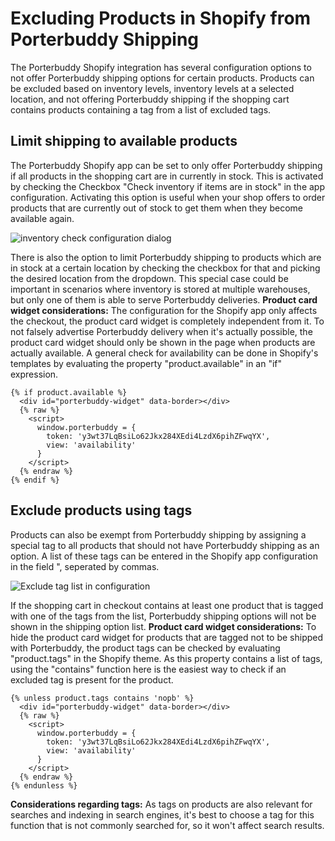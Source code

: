 # Excluding Products in Shopify from Porterbuddy Shipping
The Porterbuddy Shopify integration has several configuration options to not offer Porterbuddy shipping options for certain products. Products can be excluded based on inventory levels, inventory levels at a selected location, and not offering Porterbuddy shipping if the shopping cart contains products containing a tag from a list of excluded tags.

## Limit shipping to available products

The Porterbuddy Shopify app can be set to only offer Porterbuddy shipping if all products in the shopping cart are in currently in stock. This is activated by checking the Checkbox "Check inventory if items are in stock" in the app configuration. Activating this option is useful when your shop offers to order products that are currently out of stock to get them when they become available again.

![inventory check configuration dialog](https://widget.porterbuddy.com/page-assets/shopify-inventory-check.png)


There is also the option to limit Porterbuddy shipping to products which are in stock at a certain location by checking the checkbox for that and picking the desired location from the dropdown. This special case could be important in scenarios where inventory is stored at multiple warehouses, but only one of them is able to serve Porterbuddy deliveries.
**Product card widget considerations:** The configuration for the Shopify app only affects the checkout, the product card widget is completely independent from it. To not falsely advertise Porterbuddy delivery when it's actually possible, the product card widget should only be shown in the page when products are actually available. A general check for availability can be done in Shopify's templates by evaluating the property "product.available" in an "if" expression.

    {% if product.available %}
      <div id="porterbuddy-widget" data-border></div>
      {% raw %}
        <script>
          window.porterbuddy = {
            token: 'y3wt37LqBsiLo62Jkx284XEdi4LzdX6pihZFwqYX',
            view: 'availability'
          }
        </script>
      {% endraw %}
    {% endif %}
## Exclude products using tags

Products can also be exempt from Porterbuddy shipping by assigning a special tag to all products that should not have Porterbuddy shipping as an option. A list of these tags can be entered in the Shopify app configuration in the field ", seperated by commas.


![Exclude tag list in configuration](https://widget.porterbuddy.com/page-assets/shopify-exclude-tags.png)


If the shopping cart in checkout contains at least one product that is tagged with one of the tags from the list, Porterbuddy shipping options will not be shown in the shipping option list.
**Product card widget considerations:** To hide the product card widget for products that are tagged not to be shipped with Porterbuddy, the product tags can be checked by evaluating "product.tags" in the Shopify theme. As this property contains a list of tags, using the "contains" function here is the easiest way to check if an excluded tag is present for the product.


    {% unless product.tags contains 'nopb' %}
      <div id="porterbuddy-widget" data-border></div>
      {% raw %}
        <script>
          window.porterbuddy = {
            token: 'y3wt37LqBsiLo62Jkx284XEdi4LzdX6pihZFwqYX',
            view: 'availability'
          }
        </script>
      {% endraw %}
    {% endunless %}

**Considerations regarding tags:** As tags on products are also relevant for searches and indexing in search engines, it's best to choose a tag for this function that is not commonly searched for, so it won't affect search results.

